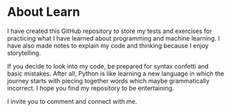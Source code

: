 # About Learn
I have created this GitHub repository to store my tests and exercises for practicing what I have learned about programming and machine learning. I have also made notes to explain my code and thinking because I enjoy storytelling. 

If you decide to look into my code, be prepared for syntax confetti and basic mistakes. After all, Python is like learning a new language in which the journey starts with piecing together words which maybe grammatically incorrect. I hope you find my repository to be entertaining. 

I invite you to comment and connect with me.

